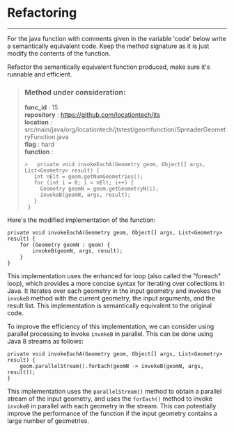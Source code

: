 # Refactoring

---

For the java function with comments given in the variable 'code' below write a semantically equivalent code. Keep the method signature as it is just modify the contents of the function.

Refactor the semantically equivalent function produced, make sure it's runnable and efficient. 

> ### Method under consideration:
> **func_id** : 15 <br/> 
 > **repository** : https://github.com/locationtech/jts <br/> 
> **location** : src/main/java/org/locationtech/jtstest/geomfunction/SpreaderGeometryFunction.java <br/> 
> **flag** : hard <br/> 
> **function** : <br/> 
> ``` <br/> 
>>   private void invokeEachA(Geometry geom, Object[] args, List<Geometry> result) {
>    int nElt = geom.getNumGeometries();
>    for (int i = 0; i < nElt; i++) {
>      Geometry geomN = geom.getGeometryN(i);
>      invokeB(geomN, args, result);
>    }
>  } 
> ``` 


Here's the modified implementation of the function:

```
private void invokeEachA(Geometry geom, Object[] args, List<Geometry> result) {
    for (Geometry geomN : geom) {
        invokeB(geomN, args, result);
    }
}
```

This implementation uses the enhanced for loop (also called the "foreach" loop), which provides a more concise syntax for iterating over collections in Java. It iterates over each geometry in the input geometry and invokes the `invokeB` method with the current geometry, the input arguments, and the result list. This implementation is semantically equivalent to the original code.

To improve the efficiency of this implementation, we can consider using parallel processing to invoke `invokeB` in parallel. This can be done using Java 8 streams as follows:

```
private void invokeEachA(Geometry geom, Object[] args, List<Geometry> result) {
    geom.parallelStream().forEach(geomN -> invokeB(geomN, args, result));
}
```

This implementation uses the `parallelStream()` method to obtain a parallel stream of the input geometry, and uses the `forEach()` method to invoke `invokeB` in parallel with each geometry in the stream. This can potentially improve the performance of the function if the input geometry contains a large number of geometries.